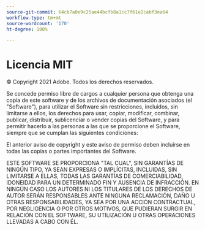 ```yaml
---
source-git-commit: 64cb7a0e9c25ae44bcfb8a1cc7f61e2cabf3ea64
workflow-type: tm+mt
source-wordcount: '170'
ht-degree: 100%

---
```

# Licencia MIT

© Copyright 2021 Adobe. Todos los derechos reservados.

Se concede permiso libre de cargos a cualquier persona que obtenga una copia
de este software y de los archivos de documentación asociados (el &quot;Software&quot;), para utilizar el Software sin restricciones, incluidos, sin limitarse a ellos, los derechos
para usar, copiar, modificar, combinar, publicar, distribuir, sublicenciar o vender
copias del Software, y para permitir hacerlo a las personas a las que se
proporcione el Software, siempre que se cumplan las siguientes condiciones:

El anterior aviso de copyright y este aviso de permiso deben incluirse en todas las
copias o partes importantes del Software.

ESTE SOFTWARE SE PROPORCIONA &quot;TAL CUAL&quot;, SIN GARANTÍAS DE NINGÚN TIPO, YA SEAN EXPRESAS O IMPLÍCITAS, INCLUIDAS, SIN LIMITARSE A ELLAS, TODAS LAS GARANTÍAS DE COMERCIABILIDAD, IDONEIDAD PARA UN DETERMINADO FIN Y AUSENCIA DE INFRACCIÓN. EN NINGÚN CASO LOS AUTORES NI LOS TITULARES DE LOS DERECHOS DE AUTOR SERÁN RESPONSABLES ANTE NINGUNA RECLAMACIÓN, DAÑO U OTRAS RESPONSABILIDADES, YA SEA POR UNA ACCIÓN CONTRACTUAL, POR NEGLIGENCIA O POR OTROS MOTIVOS, QUE PUDIERAN SURGIR EN RELACIÓN CON EL SOFTWARE, SU UTILIZACIÓN U OTRAS OPERACIONES LLEVADAS A CABO CON ÉL.
